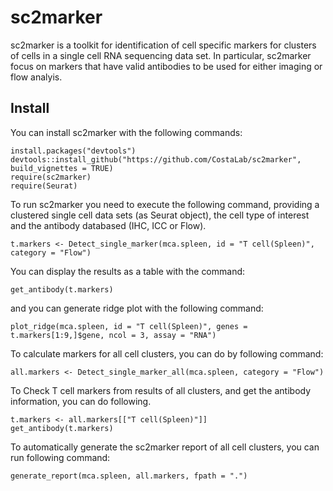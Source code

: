 # sc2marker

sc2marker is a toolkit for identification of cell specific markers for clusters of cells in a single cell RNA sequencing data set. In particular, sc2marker focus on markers that have valid antibodies to be used for either imaging or flow analyis.

## Install

You can install sc2marker with the following commands: 

```{r}
install.packages("devtools")
devtools::install_github("https://github.com/CostaLab/sc2marker", build_vignettes = TRUE)
require(sc2marker)
require(Seurat)
```

To run sc2marker you need to execute the following command, providing a clustered single  cell data sets (as Seurat object), the cell type of interest and the antibody databased (IHC, ICC or Flow). 

```{r}
t.markers <- Detect_single_marker(mca.spleen, id = "T cell(Spleen)", category = "Flow")
```

You can display the results as a table with the command:

```{r}
get_antibody(t.markers)
```

and you can generate ridge plot with the following command:

```{r}
plot_ridge(mca.spleen, id = "T cell(Spleen)", genes = t.markers[1:9,]$gene, ncol = 3, assay = "RNA")
```

To calculate markers for all cell clusters, you can do by following command:

```{r}
all.markers <- Detect_single_marker_all(mca.spleen, category = "Flow")
```

To Check T cell markers from results of all clusters, and get the antibody information, you can do following.

```{r}
t.markers <- all.markers[["T cell(Spleen)"]]
get_antibody(t.markers)
```

To automatically generate the sc2marker report of all cell clusters, you can run following command:

```{r}
generate_report(mca.spleen, all.markers, fpath = ".")
```



